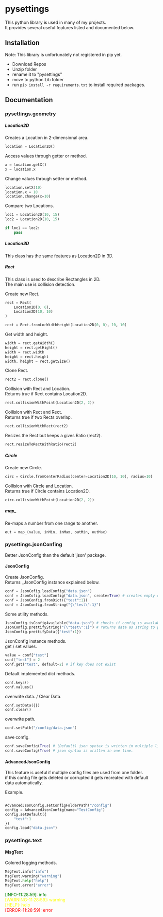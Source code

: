 # pysettings 
This python library is used in many of my projects. \
It provides several useful features listed and documented below.

## Installation
Note: This library is unfortunately not registered in pip yet.

* Download Repos
* Unzip folder
* rename it to "pysettings"
* move to python Lib folder 
* run ``pip install -r requirements.txt`` to install required packages.


## Documentation
### pysettings.geometry
##### Location2D
Creates a Location in 2-dimensional area.
```python
location = Location2D()
```
Access values through getter or method.
```python
x = location.getX()
x = location.x
```
Change values through setter or method.
```python
location.setX(10)
location.x = 10
location.change(x=10)
```
Compare two Locations.
```python
loc1 = Location2D(10, 15)
loc2 = Location2D(10, 15)

if loc1 == loc2:
    pass
```
##### Location3D
This class has the same features as Location2D in 3D.
##### Rect
This class is used to describe Rectangles in 2D. \
The main use is collision detection.

Create new Rect.
```python
rect = Rect(
    Location2D(0, 0),
    Location2D(10, 10)
)

rect = Rect.fromLocWidthHeight(Location2D(0, 0), 10, 10)
```
Get width and height.  
```python
width = rect.getWidth()
height = rect.getHight()
width = rect.width
height = rect.height
width, height = rect.getSize()
```
Clone Rect.
```python
rect2 = rect.clone()
```
Collision with Rect and Location. \
Returns true if Rect contains Location2D.  
```python
rect.collisionWithPoint(Location2D(2, 2))
```
Collision with Rect and Rect. \
Returns true if two Rects overlap.  
```python
rect.collisionWithRect(rect2)
```
Resizes the Rect but keeps a gives Ratio (rect2).  
```python
rect.resizeToRectWithRatio(rect2)
```
##### Circle
Create new Circle. 
```python
circ = Circle.fromCenterRadius(center=Location2D(10, 10), radius=10)
```
Collision with Circle and Location. \
Returns true if Circle contains Location2D.  
```python
circ.collisionWithPoint(Location2D(2, 2))
```
##### map_
Re-maps a number from one range to another.
```python
out = map_(value, inMin, inMax, outMin, outMax)
```

### pysettings.jsonConfing
Better JsonConfig than the default 'json' package.
#### JsonConfig
Create JsonConfig. \
Returns _JsonConfig instance explained below.
```python
conf = JsonCofig.loadConfig("data.json")
conf = JsonCofig.loadConfig("data.json", create=True) # creates empty config if it doesnt exist
conf = JsonConfig.fromDict({"test":1})
conf = JsonConfig.fromString("{\"test\":1}")
```
Some utility methods.  
```python
JsonConfig.isConfigAvailable("data.json") # checks if config is available
JsonConfig.prettifyString("{\"test\":1}") # returns data as string to print out.
JsonConfig.prettifyData({"test":1})
```
JsonConfig instance methods. \
get / set values.
```python
value = conf["test"]
conf["test"] = 2
conf.get("test", default=2) # if key does not exist
```
Default implemented dict methods.
```python
conf.keys()
conf.values()
```
overwrite data. / Clear Data.
```python
conf.setData({})
conf.clear()
```
overwrite path.
```python
conf.setPath("/config/data.json")
```
save config.
```python
conf.saveConfig(True) # (Default) json syntax is written in multiple lines.
conf.saveConfig(True) # json syntax is written in one line.
```
#### AdvancedJsonConfig
This feature is useful if multiple config files are used from one folder. \
if this config file gets deleted or corrupted it gets recreated with default data automatically.

Example.
```python

AdvancedJsonConfig.setConfigFolderPath("/config")
config = AdvancedJsonConfig(name="TestConfig")
config.setDefault({
    "test":1
})
config.load("data.json")
```

### pysettings.text
#### MsgText
Colored logging methods.
```python
MsgText.info("info")
MsgText.warning("warning")
MsgText.help("help")
MsgText.error("error")
```
<span style="color:green">[INFO-11:28:59]: info</span> \
<span style="color:yellow">[WARNING-11:28:59]: warning</span> \
<span style="color:yellow">[HELP]: help</span> \
<span style="color:red">[ERROR-11:28:59]: error</span>
